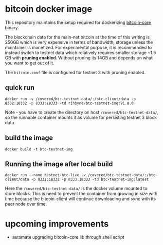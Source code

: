 # bitcoin docker image

This repository maintains the setup required for dockerizing [bitcoin-core](https://bitcoincore.org/) binary.

The blockchain data for the main-net bitcoin at the time of this writing is 250GB which is very expensive
in terms of bandwidth, storage unless the maintainer is monetized. For experimental purpose, it is
recommended to instead switch to testnet data which relatively requires smaller storage ~1.5 GB with
**pruning enabled**. Without pruning its 14GB and depends on what you want to get out of it.

The `bitcoin.conf` file is configured for testnet 3 with pruning enabled.

## quick run

`docker run -v /covered/btc-testnet-data/:/btc-client/data -p 8332:18332 -p 8333:18333 -td rihbyne/btc-testnet-img:v1.0.0`

Note - you have to create the directory on host `/covered/btc-testnet-data/`, so the runnable container mounts it as volume
for persisting testnet 3 block data

## build the image

`docker build -t btc-testnet-img`

## Running the image after local build

`docker run --name testnet-btc-live -v /covered/btc-testnet-data/:/btc-client/data -p 8332:18332 -p 8333:18333 -td btc-testnet-img:latest`

Here the `/covered/btc-testnet-data/` is the docker volume mounted to store blocks. This is need to prevent 
the  container from growing in size with time because the bitcoin-client will continue downloading and sync with
its peer node over time.

# upcoming improvements
- automate upgrading bitcoin-core lib through shell script
